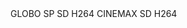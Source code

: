 </channel>
<channel id="LCH57">
<display-name>GLOBO SP SD H264</display-name>
<icon src="http://miuiboxforum.com.br/ond/IMG/LOGOS/rede_globo_sao_paulo.jpg"/>
</channel>

<channel id="LCH932">
<display-name>CINEMAX SD H264</display-name>
<icon src="http://miuiboxforum.com.br/ond/IMG/LOGOS/cinemax_br.jpg"/>
</channel>

